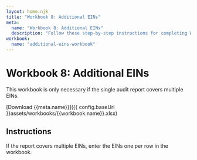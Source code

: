 ```yaml
---
layout: home.njk
title: "Workbook 8: Additional EINs"
meta:
  name: "Workbook 8: Additional EINs"
  description: "Follow these step-by-step instructions for completing Workbook 8: Additional EINs."
workbook:
  name: "additional-eins-workbook"
---
```


# Workbook 8: Additional EINs

This workbook is only necessary if the single audit report covers multiple EINs.

[Download {{meta.name}}]({{ config.baseUrl }}assets/workbooks/{{workbook.name}}.xlsx)

## Instructions

If the report covers multiple EINs, enter the EINs one per row in the workbook.
